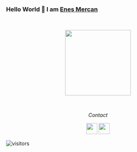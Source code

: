  <!-- Greeting Section -->
### Hello World 👋 I am [Enes Mercan](https://github.com/enesmrcn)



<!-- Stats -->

<br/>
  <p align="center">     
<a href="https://github.com/enesmrcn">
  <img height="180em" src="https://github-readme-stats.vercel.app/api?username=enesmrcn&theme=buefy&show_icons=true" />
</a>
  </p>
  
<br/>



  <!-- Contact Section -->

<p align="center">
  <i>Contact</i>

  <p align="center">     
    <a href="https://www.linkedin.com/in/enesmercan/" alt="Linkedin"><img src="https://github.com/nitish-awasthi/nitish-awasthi/blob/master/174857.png" height="30" width="30"></a>
    <a href="mailto:enesmercan1453@gmail.com" alt="Contact me"><img src="https://github.com/nitish-awasthi/nitish-awasthi/blob/master/gmail-512.webp" height="30" width="30"></a>
  </p>
  



  <!-- Visitors badge: -->
![visitors](https://visitor-badge.laobi.icu/badge?page_id=enesmrcn.enesmrcn)
